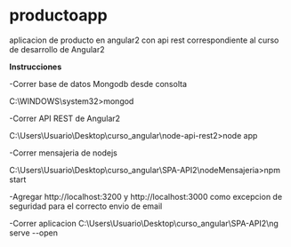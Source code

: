 # productoapp
aplicacion de producto en angular2 con api rest 
correspondiente al curso de desarrollo de Angular2

<b>Instrucciones</b>


-Correr base de datos Mongodb desde consolta 

C:\WINDOWS\system32>mongod

-Correr API REST de Angular2

C:\Users\Usuario\Desktop\curso_angular\node-api-rest2>node app

-Correr mensajeria de nodejs

C:\Users\Usuario\Desktop\curso_angular\SPA-API2\nodeMensajeria>npm start

-Agregar http://localhost:3200 y  http://localhost:3000  como excepcion de seguridad para el correcto envio de email

-Correr aplicacion
C:\Users\Usuario\Desktop\curso_angular\SPA-API2\ng serve --open
